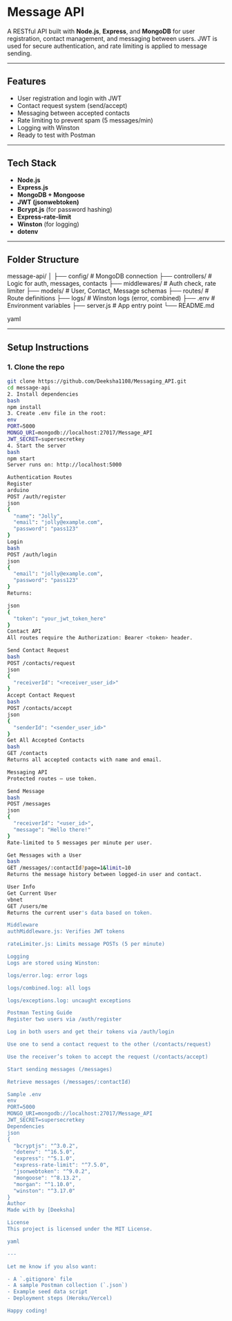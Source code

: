 # Message API

A RESTful API built with **Node.js**, **Express**, and **MongoDB** for user registration, contact management, and messaging between users. JWT is used for secure authentication, and rate limiting is applied to message sending.

---

## Features

- User registration and login with JWT
- Contact request system (send/accept)
- Messaging between accepted contacts
- Rate limiting to prevent spam (5 messages/min)
- Logging with Winston
- Ready to test with Postman

---

## Tech Stack

- **Node.js**
- **Express.js**
- **MongoDB + Mongoose**
- **JWT (jsonwebtoken)**
- **Bcrypt.js** (for password hashing)
- **Express-rate-limit**
- **Winston** (for logging)
- **dotenv**

---

## Folder Structure

message-api/ │ ├── config/ # MongoDB connection ├── controllers/ # Logic for auth, messages, contacts ├── middlewares/ # Auth check, rate limiter ├── models/ # User, Contact, Message schemas ├── routes/ # Route definitions ├── logs/ # Winston logs (error, combined) ├── .env # Environment variables ├── server.js # App entry point └── README.md

yaml

---

## Setup Instructions

### 1. Clone the repo

```bash
git clone https://github.com/Deeksha1108/Messaging_API.git
cd message-api
2. Install dependencies
bash
npm install
3. Create .env file in the root:
env
PORT=5000
MONGO_URI=mongodb://localhost:27017/Message_API
JWT_SECRET=supersecretkey
4. Start the server
bash
npm start
Server runs on: http://localhost:5000

Authentication Routes
Register
arduino
POST /auth/register
json
{
  "name": "Jolly",
  "email": "jolly@example.com",
  "password": "pass123"
}
Login
bash
POST /auth/login
json
{
  "email": "jolly@example.com",
  "password": "pass123"
}
Returns:

json
{
  "token": "your_jwt_token_here"
}
Contact API
All routes require the Authorization: Bearer <token> header.

Send Contact Request
bash
POST /contacts/request
json
{
  "receiverId": "<receiver_user_id>"
}
Accept Contact Request
bash
POST /contacts/accept
json
{
  "senderId": "<sender_user_id>"
}
Get All Accepted Contacts
bash
GET /contacts
Returns all accepted contacts with name and email.

Messaging API
Protected routes — use token.

Send Message
bash
POST /messages
json
{
  "receiverId": "<user_id>",
  "message": "Hello there!"
}
Rate-limited to 5 messages per minute per user.

Get Messages with a User
bash
GET /messages/:contactId?page=1&limit=10
Returns the message history between logged-in user and contact.

User Info
Get Current User
vbnet
GET /users/me
Returns the current user's data based on token.

Middleware
authMiddleware.js: Verifies JWT tokens

rateLimiter.js: Limits message POSTs (5 per minute)

Logging
Logs are stored using Winston:

logs/error.log: error logs

logs/combined.log: all logs

logs/exceptions.log: uncaught exceptions

Postman Testing Guide
Register two users via /auth/register

Log in both users and get their tokens via /auth/login

Use one to send a contact request to the other (/contacts/request)

Use the receiver’s token to accept the request (/contacts/accept)

Start sending messages (/messages)

Retrieve messages (/messages/:contactId)

Sample .env
env
PORT=5000
MONGO_URI=mongodb://localhost:27017/Message_API
JWT_SECRET=supersecretkey
Dependencies
json
{
  "bcryptjs": "^3.0.2",
  "dotenv": "^16.5.0",
  "express": "^5.1.0",
  "express-rate-limit": "^7.5.0",
  "jsonwebtoken": "^9.0.2",
  "mongoose": "^8.13.2",
  "morgan": "^1.10.0",
  "winston": "^3.17.0"
}
Author
Made with by [Deeksha]

License
This project is licensed under the MIT License.

yaml

---

Let me know if you also want:

- A `.gitignore` file
- A sample Postman collection (`.json`)
- Example seed data script
- Deployment steps (Heroku/Vercel)

Happy coding!